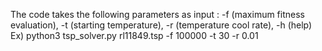 The code takes the following parameters as input : 
-f (maximum fitness evaluation),  -t (starting temperature), -r (temperature cool rate), -h (help) 
Ex) python3 tsp_solver.py rl11849.tsp -f 100000 -t 30 -r 0.01

